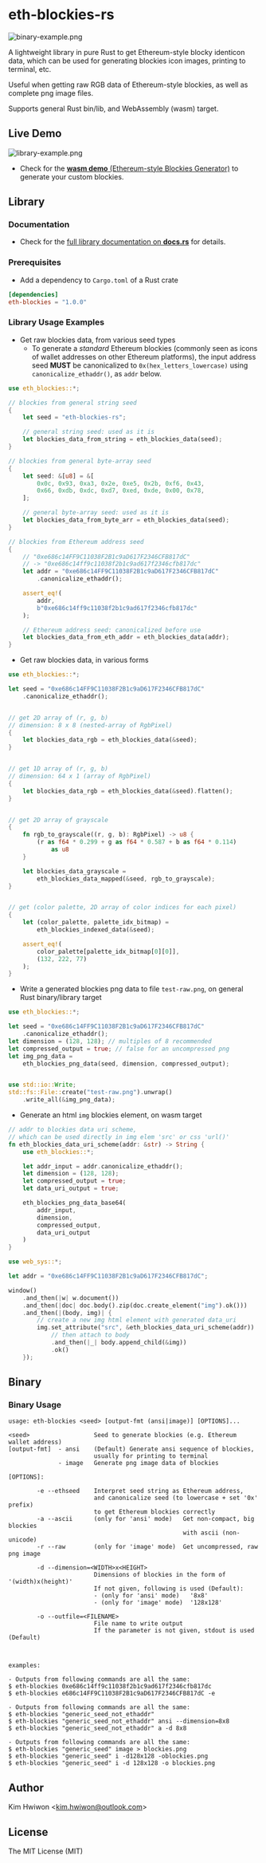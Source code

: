 # eth-blockies-rs
![binary-example.png](https://github.com/snoopy3476/eth-blockies-rs/blob/b2f9fef9367d8df311f2e03bb9b719c243244096/asset/binary-example.png?raw=true)

A lightweight library in pure Rust to get Ethereum-style blocky identicon data,
which can be used for generating blockies icon images, printing to terminal, etc.

Useful when getting raw RGB data of Ethereum-style blockies, as well as complete png image files.

Supports general Rust bin/lib, and WebAssembly (wasm) target.



## Live Demo

![library-example.png](https://github.com/snoopy3476/eth-blockies-rs/blob/b2f9fef9367d8df311f2e03bb9b719c243244096/asset/library-example.png?raw=true)

* Check for the [**wasm demo** (Ethereum-style Blockies Generator)](https://snoopy3476.github.io/eth-blockies-rs) to generate your custom blockies.



## Library



### Documentation

* Check for the [full library documentation on **docs.rs**](https://docs.rs/eth-blockies/1.0.0/eth_blockies/) for details.



### Prerequisites
* Add a dependency to `Cargo.toml` of a Rust crate
```toml
[dependencies]
eth-blockies = "1.0.0"
```



### Library Usage Examples



* Get raw blockies data, from various seed types
  * To generate a *standard* Ethereum blockies (commonly seen as icons of wallet addresses on other Ethereum platforms),
    the input address seed **MUST** be canonicalized to `0x(hex_letters_lowercase)` using `canonicalize_ethaddr()`, as `addr` below.
```rust
use eth_blockies::*;

// blockies from general string seed
{
    let seed = "eth-blockies-rs";

    // general string seed: used as it is
    let blockies_data_from_string = eth_blockies_data(seed);
}

// blockies from general byte-array seed
{
    let seed: &[u8] = &[
        0x0c, 0x93, 0xa3, 0x2e, 0xe5, 0x2b, 0xf6, 0x43,
        0x66, 0xdb, 0xdc, 0xd7, 0xed, 0xde, 0x00, 0x78,
    ];

    // general byte-array seed: used as it is
    let blockies_data_from_byte_arr = eth_blockies_data(seed);
}

// blockies from Ethereum address seed
{
    // "0xe686c14FF9C11038F2B1c9aD617F2346CFB817dC"
    // -> "0xe686c14ff9c11038f2b1c9ad617f2346cfb817dc"
    let addr = "0xe686c14FF9C11038F2B1c9aD617F2346CFB817dC"
        .canonicalize_ethaddr();

    assert_eq!(
        addr,
        b"0xe686c14ff9c11038f2b1c9ad617f2346cfb817dc"
    );

    // Ethereum address seed: canonicalized before use
    let blockies_data_from_eth_addr = eth_blockies_data(addr);
}
```


* Get raw blockies data, in various forms
```rust
use eth_blockies::*;

let seed = "0xe686c14FF9C11038F2B1c9aD617F2346CFB817dC"
    .canonicalize_ethaddr();


// get 2D array of (r, g, b)
// dimension: 8 x 8 (nested-array of RgbPixel)
{
    let blockies_data_rgb = eth_blockies_data(&seed);
}


// get 1D array of (r, g, b)
// dimension: 64 x 1 (array of RgbPixel)
{
    let blockies_data_rgb = eth_blockies_data(&seed).flatten();
}


// get 2D array of grayscale
{
    fn rgb_to_grayscale((r, g, b): RgbPixel) -> u8 {
        (r as f64 * 0.299 + g as f64 * 0.587 + b as f64 * 0.114)
            as u8
    }

    let blockies_data_grayscale =
        eth_blockies_data_mapped(&seed, rgb_to_grayscale);
}


// get (color palette, 2D array of color indices for each pixel)
{
    let (color_palette, palette_idx_bitmap) =
        eth_blockies_indexed_data(&seed);

    assert_eq!(
        color_palette[palette_idx_bitmap[0][0]],
        (132, 222, 77)
    );
}
```



* Write a generated blockies png data to file `test-raw.png`,
  on general Rust binary/library target
```rust
use eth_blockies::*;

let seed = "0xe686c14FF9C11038F2B1c9aD617F2346CFB817dC"
    .canonicalize_ethaddr();
let dimension = (128, 128); // multiples of 8 recommended
let compressed_output = true; // false for an uncompressed png
let img_png_data =
    eth_blockies_png_data(seed, dimension, compressed_output);


use std::io::Write;
std::fs::File::create("test-raw.png").unwrap()
    .write_all(&img_png_data);
```



* Generate an html `img` blockies element, on wasm target
```rust
// addr to blockies data uri scheme,
// which can be used directly in img elem 'src' or css 'url()'
fn eth_blockies_data_uri_scheme(addr: &str) -> String {
    use eth_blockies::*;

    let addr_input = addr.canonicalize_ethaddr();
    let dimension = (128, 128);
    let compressed_output = true;
    let data_uri_output = true;

    eth_blockies_png_data_base64(
        addr_input,
        dimension,
        compressed_output,
        data_uri_output
    )
}

use web_sys::*;

let addr = "0xe686c14FF9C11038F2B1c9aD617F2346CFB817dC";

window()
    .and_then(|w| w.document())
    .and_then(|doc| doc.body().zip(doc.create_element("img").ok()))
    .and_then(|(body, img)| {
        // create a new img html element with generated data_uri
        img.set_attribute("src", &eth_blockies_data_uri_scheme(addr))
            // then attach to body
            .and_then(|_| body.append_child(&img))
            .ok()
    });
```



## Binary



### Binary Usage
```text
usage: eth-blockies <seed> [output-fmt (ansi|image)] [OPTIONS]...

<seed>                  Seed to generate blockies (e.g. Ethereum wallet address)
[output-fmt]  - ansi    (Default) Generate ansi sequence of blockies,
                        usually for printing to terminal
              - image   Generate png image data of blockies

[OPTIONS]:

        -e --ethseed    Interpret seed string as Ethereum address,
                        and canonicalize seed (to lowercase + set '0x' prefix)
                        to get Ethereum blockies correctly
        -a --ascii      (only for 'ansi' mode)   Get non-compact, big blockies
                                                 with ascii (non-unicode)
        -r --raw        (only for 'image' mode)  Get uncompressed, raw png image

        -d --dimension=<WIDTH>x<HEIGHT>
                        Dimensions of blockies in the form of '(width)x(height)'
                        If not given, following is used (Default):
                        - (only for 'ansi' mode)   '8x8'
                        - (only for 'image' mode)  '128x128'

        -o --outfile=<FILENAME>
                        File name to write output
                        If the parameter is not given, stdout is used (Default)



examples:

- Outputs from following commands are all the same:
$ eth-blockies 0xe686c14ff9c11038f2b1c9ad617f2346cfb817dc
$ eth-blockies e686c14FF9C11038F2B1c9aD617F2346CFB817dC -e

- Outputs from following commands are all the same:
$ eth-blockies "generic_seed_not_ethaddr"
$ eth-blockies "generic_seed_not_ethaddr" ansi --dimension=8x8
$ eth-blockies "generic_seed_not_ethaddr" a -d 8x8

- Outputs from following commands are all the same:
$ eth-blockies "generic_seed" image > blockies.png
$ eth-blockies "generic_seed" i -d128x128 -oblockies.png
$ eth-blockies "generic_seed" i -d 128x128 -o blockies.png
```



## Author
Kim Hwiwon \<kim.hwiwon@outlook.com\>



## License
The MIT License (MIT)
